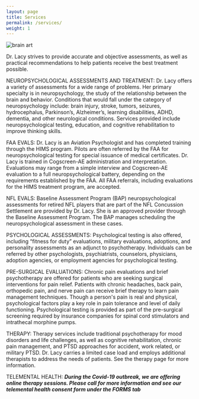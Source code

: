 ```yaml
---
layout: page
title: Services
permalink: /services/
weight: 1
---
```

![brain art](../images/brain-art.jpg)

Dr. Lacy strives to provide accurate and objective assessments, as well as practical recommendations to help patients receive the best treatment possible.

NEUROPSYCHOLOGICAL ASSESSMENTS AND TREATMENT: Dr. Lacy offers a variety of assessments for a wide range of problems.  Her primary specialty is in neuropsychology, the study of the relationship between the brain and behavior. Conditions that would fall under the category of neuropsychology include: brain injury, stroke, tumors, seizures, hydrocephalus, Parkinson’s, Alzheimer’s, learning disabilities, ADHD, dementia, and other neurological conditions.  Services provided include neuropsychological testing, education, and cognitive rehabilitation to improve thinking skills.
 
FAA EVALS: Dr. Lacy is an Aviation Psychologist and has completed training through the HIMS program. Pilots are often referred by the FAA for neuropsychological testing for special issuance of medical certificates. Dr. Lacy is trained in Cogscreen-AE administration and interpretation. Evaluations may range from a simple interview and Cogscreen-AE evaluation to a full neuropsychological battery, depending on the requirements established by the FAA.  All FAA referrals, including evaluations for the HIMS treatment program, are accepted. 

NFL EVALS: Baseline Assessment Program (BAP) neuropsychological assessments for retired NFL players that are part of the NFL Concussion Settlement are provided by Dr. Lacy.  She is an approved provider through the Baseline Assessment Program. The BAP manages scheduling the neuropsychological assessment in these cases. 

PSYCHOLOGICAL ASSESSMENTS: Psychological testing is also offered, including “fitness for duty” evaluations, military evaluations, adoptions, and personality assessments as an adjunct to psychotherapy.  Individuals can be referred by other psychologists, psychiatrists, counselors, physicians, adoption agencies, or employment agencies for psychological testing.

PRE-SURGICAL EVALUATIONS: Chronic pain evaluations and brief psychotherapy are offered for patients who are seeking surgical interventions for pain relief.  Patients with chronic headaches, back pain, orthopedic pain, and nerve pain can receive brief therapy to learn pain management techniques.  Though a person's pain is real and physical, psychological factors play a key role in pain tolerance and level of daily functioning.  Psychological testing is provided as part of the pre-surgical screening required by insurance companies for spinal cord stimulators and intrathecal morphine pumps.

THERAPY: Therapy services include traditional psychotherapy for mood disorders and life challenges, as well as cognitive rehabilitation, chronic pain management, and PTSD approaches for accident, work related, or military PTSD. Dr. Lacy carries a limited case load and employs additional therapists to address the needs of patients. See the therapy page for more information. 

TELEMENTAL HEALTH: ***During the Covid-19 outbreak, we are offering online therapy sessions. Please call for more information and see our telemental health consent form under the FORMS tab***
